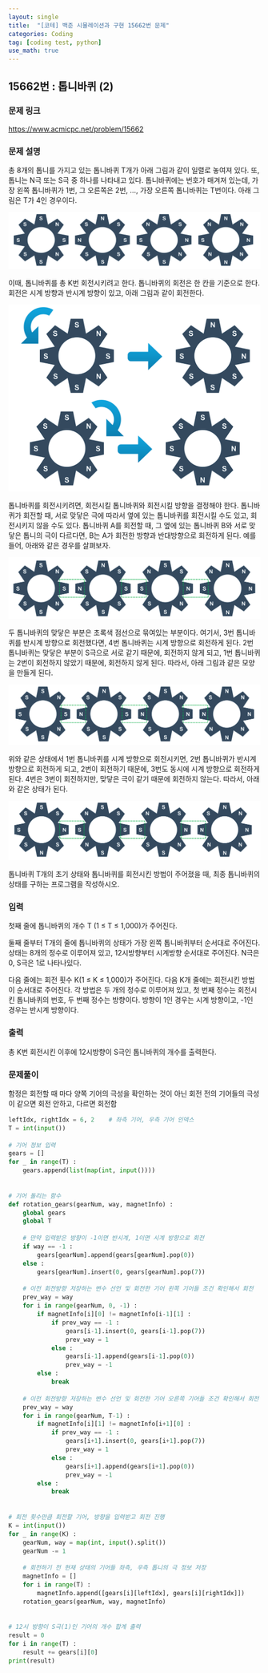 ```yaml
---
layout: single
title:  "[코테] 백준 시물레이션과 구현 15662번 문제"
categories: Coding
tag: [coding test, python]
use_math: true
---
```


## 15662번 : 톱니바퀴 (2)
### 문제 링크
<https://www.acmicpc.net/problem/15662>

### 문제 설명
총 8개의 톱니를 가지고 있는 톱니바퀴 T개가 아래 그림과 같이 일렬로 놓여져 있다. 또, 톱니는 N극 또는 S극 중 하나를 나타내고 있다. 톱니바퀴에는 번호가 매겨져 있는데, 가장 왼쪽 톱니바퀴가 1번, 그 오른쪽은 2번, ..., 가장 오른쪽 톱니바퀴는 T번이다. 아래 그림은 T가 4인 경우이다.

![그림1](/images/20240921_1.png)

이때, 톱니바퀴를 총 K번 회전시키려고 한다. 톱니바퀴의 회전은 한 칸을 기준으로 한다. 회전은 시계 방향과 반시계 방향이 있고, 아래 그림과 같이 회전한다.

![그림2](/images/20240921_2.png)

톱니바퀴를 회전시키려면, 회전시킬 톱니바퀴와 회전시킬 방향을 결정해야 한다. 톱니바퀴가 회전할 때, 서로 맞닿은 극에 따라서 옆에 있는 톱니바퀴를 회전시킬 수도 있고, 회전시키지 않을 수도 있다. 톱니바퀴 A를 회전할 때, 그 옆에 있는 톱니바퀴 B와 서로 맞닿은 톱니의 극이 다르다면, B는 A가 회전한 방향과 반대방향으로 회전하게 된다. 예를 들어, 아래와 같은 경우를 살펴보자.

![그림3](/images/20240921_3.png)

두 톱니바퀴의 맞닿은 부분은 초록색 점선으로 묶여있는 부분이다. 여기서, 3번 톱니바퀴를 반시계 방향으로 회전했다면, 4번 톱니바퀴는 시계 방향으로 회전하게 된다. 2번 톱니바퀴는 맞닿은 부분이 S극으로 서로 같기 때문에, 회전하지 않게 되고, 1번 톱니바퀴는 2번이 회전하지 않았기 때문에, 회전하지 않게 된다. 따라서, 아래 그림과 같은 모양을 만들게 된다.

![그림4](/images/20240921_4.png)

위와 같은 상태에서 1번 톱니바퀴를 시계 방향으로 회전시키면, 2번 톱니바퀴가 반시계 방향으로 회전하게 되고, 2번이 회전하기 때문에, 3번도 동시에 시계 방향으로 회전하게 된다. 4번은 3번이 회전하지만, 맞닿은 극이 같기 때문에 회전하지 않는다. 따라서, 아래와 같은 상태가 된다.

![그림5](/images/20240921_5.png)

톱니바퀴 T개의 초기 상태와 톱니바퀴를 회전시킨 방법이 주어졌을 때, 최종 톱니바퀴의 상태를 구하는 프로그램을 작성하시오.

### 입력
첫째 줄에 톱니바퀴의 개수 T (1 ≤ T ≤ 1,000)가 주어진다. 

둘째 줄부터 T개의 줄에 톱니바퀴의 상태가 가장 왼쪽 톱니바퀴부터 순서대로 주어진다. 상태는 8개의 정수로 이루어져 있고, 12시방향부터 시계방향 순서대로 주어진다. N극은 0, S극은 1로 나타나있다.

다음 줄에는 회전 횟수 K(1 ≤ K ≤ 1,000)가 주어진다. 다음 K개 줄에는 회전시킨 방법이 순서대로 주어진다. 각 방법은 두 개의 정수로 이루어져 있고, 첫 번째 정수는 회전시킨 톱니바퀴의 번호, 두 번째 정수는 방향이다. 방향이 1인 경우는 시계 방향이고, -1인 경우는 반시계 방향이다.

### 출력
총 K번 회전시킨 이후에 12시방향이 S극인 톱니바퀴의 개수를 출력한다.

### 문제풀이
함정은 회전할 때 마다 양쪽 기어의 극성을 확인하는 것이 아닌 회전 전의 기어들의 극성이 같으면 회전 안하고, 다르면 회전함


```python
leftIdx, rightIdx = 6, 2    # 좌측 기어, 우측 기어 인덱스
T = int(input())

# 기어 정보 입력
gears = []
for _ in range(T) :
    gears.append(list(map(int, input())))    


# 기어 돌리는 함수
def rotation_gears(gearNum, way, magnetInfo) :    
    global gears
    global T

    # 만약 입력받은 방향이 -1이면 반시계, 1이면 시계 방향으로 회전
    if way == -1 :
        gears[gearNum].append(gears[gearNum].pop(0))
    else : 
        gears[gearNum].insert(0, gears[gearNum].pop(7))

    # 이전 회전방향 저장하는 변수 선언 및 회전한 기어 왼쪽 기어들 조건 확인해서 회전
    prev_way = way    
    for i in range(gearNum, 0, -1) :
        if magnetInfo[i][0] != magnetInfo[i-1][1] :
            if prev_way == -1 :
                gears[i-1].insert(0, gears[i-1].pop(7))
                prev_way = 1
            else :
                gears[i-1].append(gears[i-1].pop(0))
                prev_way = -1
        else :
            break

    # 이전 회전방향 저장하는 변수 선언 및 회전한 기어 오른쪽 기어들 조건 확인해서 회전
    prev_way = way
    for i in range(gearNum, T-1) :
        if magnetInfo[i][1] != magnetInfo[i+1][0] :
            if prev_way == -1 :
                gears[i+1].insert(0, gears[i+1].pop(7))
                prev_way = 1
            else :
                gears[i+1].append(gears[i+1].pop(0))
                prev_way = -1
        else :
            break


# 회전 횟수만큼 회전할 기어, 방향을 입력받고 회전 진행
K = int(input())
for _ in range(K) :
    gearNum, way = map(int, input().split())
    gearNum -= 1

    # 회전하기 전 현재 상태의 기어들 좌측, 우측 톱니의 극 정보 저장
    magnetInfo = []    
    for i in range(T) :
        magnetInfo.append([gears[i][leftIdx], gears[i][rightIdx]])
    rotation_gears(gearNum, way, magnetInfo)


# 12시 방향이 S극(1)인 기어의 개수 합계 출력
result = 0
for i in range(T) :
    result += gears[i][0]
print(result)
```
